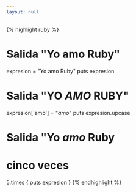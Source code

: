 ```yaml
---
layout: null
---
```


{% highlight ruby %}
# Salida "Yo amo Ruby"
expresion = "Yo amo Ruby"
puts expresion

# Salida "YO *AMO* RUBY"
expresion['amo'] = "*amo*"
puts expresion.upcase

# Salida "Yo *amo* Ruby
# cinco veces
5.times { puts expresion }
{% endhighlight %}
